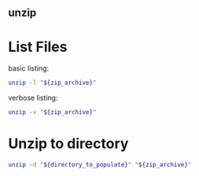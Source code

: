 unzip
---

# List Files

basic listing:

```bash
unzip -l "${zip_archive}"
```

verbose listing:

```bash
unzip -v "${zip_archive}"
```

# Unzip to directory

```bash
unzip -d "${directory_to_populate}" "${zip_archive}"
```
